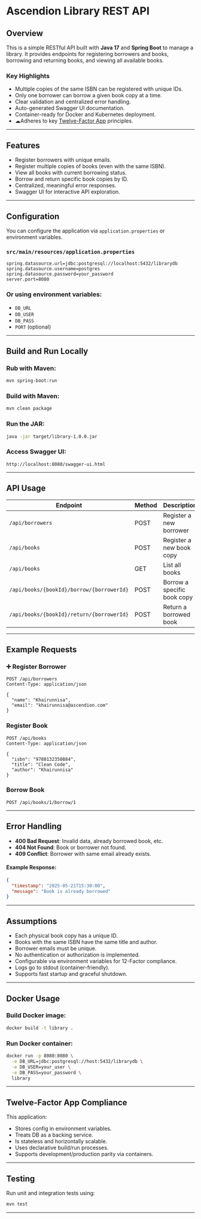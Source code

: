 # Ascendion Library REST API

## Overview

This is a simple RESTful API built with **Java 17** and **Spring Boot** to manage a library. It provides endpoints for registering borrowers and books, borrowing and returning books, and viewing all available books.

### Key Highlights

- Multiple copies of the same ISBN can be registered with unique IDs.
- Only one borrower can borrow a given book copy at a time.
- Clear validation and centralized error handling.
- Auto-generated Swagger UI documentation.
- Container-ready for Docker and Kubernetes deployment.
- ☁Adheres to key [Twelve-Factor App](https://12factor.net/) principles.

---

## Features

- Register borrowers with unique emails.
- Register multiple copies of books (even with the same ISBN).
- View all books with current borrowing status.
- Borrow and return specific book copies by ID.
- Centralized, meaningful error responses.
- Swagger UI for interactive API exploration.

---

## Configuration

You can configure the application via `application.properties` or environment variables.

### `src/main/resources/application.properties`

```properties
spring.datasource.url=jdbc:postgresql://localhost:5432/librarydb
spring.datasource.username=postgres
spring.datasource.password=your_password
server.port=8080
```

### Or using environment variables:

- `DB_URL`
- `DB_USER`
- `DB_PASS`
- `PORT` (optional)

---

## Build and Run Locally

### Rub with Maven:

```bash
mvn spring-boot:run
```

### Build with Maven:

```bash
mvn clean package
```

### Run the JAR:

```bash
java -jar target/library-1.0.0.jar
```

### Access Swagger UI:

```
http://localhost:8080/swagger-ui.html
```

---

## API Usage

| Endpoint | Method | Description |
|----------|--------|-------------|
| `/api/borrowers` | POST | Register a new borrower |
| `/api/books` | POST | Register a new book copy |
| `/api/books` | GET | List all books |
| `/api/books/{bookId}/borrow/{borrowerId}` | POST | Borrow a specific book copy |
| `/api/books/{bookId}/return/{borrowerId}` | POST | Return a borrowed book |

---

## Example Requests

### ➕ Register Borrower

```http
POST /api/borrowers
Content-Type: application/json

{
  "name": "Khairunnisa",
  "email": "khairunnisa@ascendion.com"
}
```

### Register Book

```http
POST /api/books
Content-Type: application/json

{
  "isbn": "9780132350884",
  "title": "Clean Code",
  "author": "Khairunnisa"
}
```

### Borrow Book

```http
POST /api/books/1/borrow/1
```

---

## Error Handling

- **400 Bad Request**: Invalid data, already borrowed book, etc.
- **404 Not Found**: Book or borrower not found.
- **409 Conflict**: Borrower with same email already exists.

#### Example Response:

```json
{
  "timestamp": "2025-05-21T15:30:00",
  "message": "Book is already borrowed"
}
```

---

## Assumptions

- Each physical book copy has a unique ID.
- Books with the same ISBN have the same title and author.
- Borrower emails must be unique.
- No authentication or authorization is implemented.
- Configurable via environment variables for 12-Factor compliance.
- Logs go to stdout (container-friendly).
- Supports fast startup and graceful shutdown.

---

## Docker Usage

### Build Docker image:

```bash
docker build -t library .
```

### Run Docker container:

```bash
docker run -p 8080:8080 \
  -e DB_URL=jdbc:postgresql://host:5432/librarydb \
  -e DB_USER=your_user \
  -e DB_PASS=your_password \
  library
```

---

## Twelve-Factor App Compliance

This application:

- Stores config in environment variables.
- Treats DB as a backing service.
- Is stateless and horizontally scalable.
- Uses declarative build/run processes.
- Supports development/production parity via containers.

---

## Testing

Run unit and integration tests using:

```bash
mvn test
```

---

